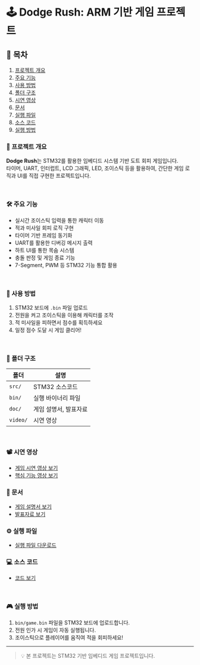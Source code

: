 # 🕹️ Dodge Rush: ARM 기반 게임 프로젝트

## 📌 목차
1. [프로젝트 개요](#-프로젝트-개요)
2. [주요 기능](#-주요-기능)
3. [사용 방법](#-사용-방법)
4. [폴더 구조](#-폴더-구조)
5. [시연 영상](#️-시연-영상)
6. [문서](#-문서)
7. [실행 파일](#-실행-파일)
8. [소스 코드](#-소스-코드)
9. [실행 방법](#-실행-방법)

### 🚀 프로젝트 개요
**Dodge Rush**는 STM32를 활용한 임베디드 시스템 기반 도트 회피 게임입니다.  
타이머, UART, 인터럽트, LCD 그래픽, LED, 조이스틱 등을 활용하여, 간단한 게임 로직과 UI를 직접 구현한 프로젝트입니다.

<br>

### 🛠 주요 기능
- 실시간 조이스틱 입력을 통한 캐릭터 이동
- 적과 미사일 회피 로직 구현
- 타이머 기반 프레임 동기화
- UART를 활용한 디버깅 메시지 출력
- 하트 UI를 통한 목숨 시스템
- 충돌 판정 및 게임 종료 기능
- 7-Segment, PWM 등 STM32 기능 통합 활용
 
<br>

### 🔧 사용 방법
1. STM32 보드에 `.bin` 파일 업로드
2. 전원을 켜고 조이스틱을 이용해 캐릭터를 조작
3. 적 미사일을 피하면서 점수를 획득하세요
4. 일정 점수 도달 시 게임 클리어!

<br>

### 📁 폴더 구조
| 폴더 | 설명 |
|------|------|
| `src/`   | STM32 소스코드 |
| `bin/`   | 실행 바이너리 파일 |
| `doc/`   | 게임 설명서, 발표자료 |
| `video/` | 시연 영상 |

<br>

### 📽️ 시연 영상
-  [게임 시연 영상 보기](video/임도엽_시연영상.mp4)
-  [핵심 기능 영상 보기](video/임도엽_핵심영상.mp4)


### 📄 문서
- [게임 설명서 보기](doc/임도엽_게임설명서_v1.pdf)
- [발표자료 보기](doc/임도엽_발표자료.pdf)


### ⚙️ 실행 파일
- [실행 파일 다운로드](bin/임도엽_실행파일.bin)


### 💻 소스 코드
- [코드 보기](src/)

<br>

### 🎮 실행 방법
1. `bin/game.bin` 파일을 STM32 보드에 업로드합니다.
2. 전원 인가 시 게임이 자동 실행됩니다.
3. 조이스틱으로 플레이어를 움직여 적을 회피하세요!

---

> 💡 본 프로젝트는 STM32 기반 임베디드 게임 프로젝트입니다.

